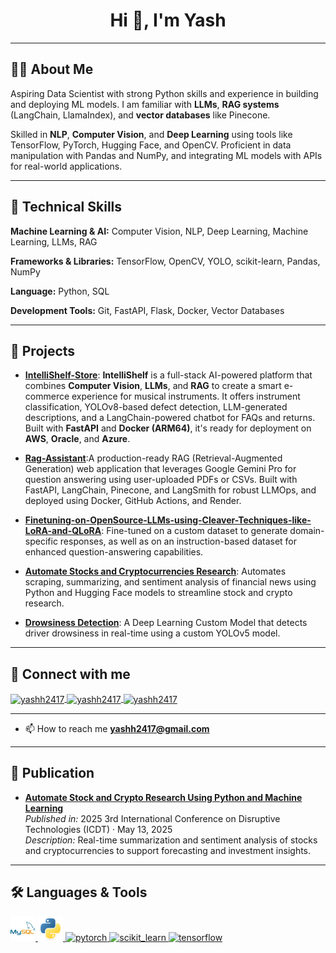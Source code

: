 <h1 align="center">Hi 👋, I'm Yash</h1>

---

## 👨‍💻 About Me

Aspiring Data Scientist with strong Python skills and experience in building and deploying ML models. I am familiar with **LLMs**, **RAG systems** (LangChain, LlamaIndex), and **vector databases** like Pinecone.

Skilled in **NLP**, **Computer Vision**, and **Deep Learning** using tools like TensorFlow, PyTorch, Hugging Face, and OpenCV. Proficient in data manipulation with Pandas and NumPy, and integrating ML models with APIs for real-world applications.

---

## 🧠 Technical Skills

**Machine Learning & AI:**  Computer Vision, NLP, Deep Learning, Machine Learning, LLMs, RAG

**Frameworks & Libraries:**  TensorFlow, OpenCV, YOLO, scikit-learn, Pandas, NumPy

**Language:**  Python, SQL

**Development Tools:**  Git, FastAPI, Flask, Docker, Vector Databases

---

## 🚀 Projects

* [**IntelliShelf-Store**](https://github.com/yashh2417/IntelliShelf): **IntelliShelf** is a full-stack AI-powered platform that combines **Computer Vision**, **LLMs**, and **RAG** to create a smart e-commerce experience for musical instruments. It offers instrument classification, YOLOv8-based defect detection, LLM-generated descriptions, and a LangChain-powered chatbot for FAQs and returns. Built with **FastAPI** and **Docker (ARM64)**, it's ready for deployment on **AWS**, **Oracle**, and **Azure**.

* [**Rag-Assistant**](https://github.com/yashh2417/rag-assistant):A production-ready RAG (Retrieval-Augmented Generation) web application that leverages Google Gemini Pro for question answering using user-uploaded PDFs or CSVs. Built with FastAPI, LangChain, Pinecone, and LangSmith for robust LLMOps, and deployed using Docker, GitHub Actions, and Render.

* [**Finetuning-on-OpenSource-LLMs-using-Cleaver-Techniques-like-LoRA-and-QLoRA**](https://github.com/yashh2417/LLM-Finetuning-using-LoRA-and-QLoRA): Fine-tuned on a custom dataset to generate domain-specific responses, as well as on an instruction-based dataset for enhanced question-answering capabilities.

* [**Automate Stocks and Cryptocurrencies Research**](https://github.com/yashh2417/stock-and-crypto-research): Automates scraping, summarizing, and sentiment analysis of financial news using Python and Hugging Face models to streamline stock and crypto research.

* [**Drowsiness Detection**](https://github.com/yashh2417/drowsiness-detection-android-app): A Deep Learning Custom Model that detects driver drowsiness in real-time using a custom YOLOv5 model.

---

## 💬 Connect with me

<p align="left">
<a href="https://twitter.com/yashh2417" target="blank">
  <img align="center" src="https://raw.githubusercontent.com/rahuldkjain/github-profile-readme-generator/master/src/images/icons/Social/twitter.svg" alt="yashh2417" height="30" width="40" />
</a>
<a href="https://linkedin.com/in/yashh2417" target="blank">
  <img align="center" src="https://raw.githubusercontent.com/rahuldkjain/github-profile-readme-generator/master/src/images/icons/Social/linked-in-alt.svg" alt="yashh2417" height="30" width="40" />
</a>
<a href="https://instagram.com/yashh2417" target="blank">
  <img align="center" src="https://raw.githubusercontent.com/rahuldkjain/github-profile-readme-generator/master/src/images/icons/Social/instagram.svg" alt="yashh2417" height="30" width="40" />
</a>
</p>

---

- 📫 How to reach me **yashh2417@gmail.com**

---

## 📄 Publication

* [**Automate Stock and Crypto Research Using Python and Machine Learning**](https://ieeexplore.ieee.org/document/10986447)  
  *Published in:* 2025 3rd International Conference on Disruptive Technologies (ICDT) · May 13, 2025  
  *Description:* Real-time summarization and sentiment analysis of stocks and cryptocurrencies to support forecasting and investment insights.

---

## 🛠️ Languages & Tools

<p align="left">  </a> <a href="https://www.mysql.com/" target="_blank" rel="noreferrer"> <img src="https://raw.githubusercontent.com/devicons/devicon/master/icons/mysql/mysql-original-wordmark.svg" alt="mysql" width="40" height="40"/> </a> <a href="https://www.python.org" target="_blank" rel="noreferrer"> <img src="https://raw.githubusercontent.com/devicons/devicon/master/icons/python/python-original.svg" alt="python" width="40" height="40"/> </a> <a href="https://pytorch.org/" target="_blank" rel="noreferrer"> <img src="https://www.vectorlogo.zone/logos/pytorch/pytorch-icon.svg" alt="pytorch" width="40" height="40"/> </a> <a href="https://scikit-learn.org/" target="_blank" rel="noreferrer"> <img src="https://upload.wikimedia.org/wikipedia/commons/0/05/Scikit_learn_logo_small.svg" alt="scikit_learn" width="40" height="40"/> </a> <a href="https://www.tensorflow.org" target="_blank" rel="noreferrer"> <img src="https://www.vectorlogo.zone/logos/tensorflow/tensorflow-icon.svg" alt="tensorflow" width="40" height="40"/> </a> </p>
